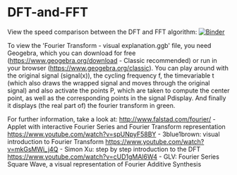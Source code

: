 # DFT-and-FFT

View the speed comparison between the DFT and FFT algorithm:
[![Binder](https://mybinder.org/badge_logo.svg)](https://mybinder.org/v2/gh/corbsmaster/DFT-and-FFT/main?urlpath=lab%2Ftree%2FCompare%20DFT%20and%20FFT.ipynb)

To view the 'Fourier Transform - visual explanation.ggb' file, you need Geogebra, which you can download for free (https://www.geogebra.org/download - Classic recommended) or run in your browser (https://www.geogebra.org/classic). You can play around with the original signal (signal(x)), the cycling frequency f, the timevariable t (which also draws the wrapped signal and moves through the original signal) and also activate the points P, which are taken to compute the center point, as well as the corresponding points in the signal Pdisplay. And finally it displays (the real part of) the fourier transform in green.

For further information, take a look at:
http://www.falstad.com/fourier/ - Applet with interactive Fourier Series and Fourier Transform representation
https://www.youtube.com/watch?v=spUNpyF58BY - 3blue1brown: visual introduction to Fourier Transform
https://www.youtube.com/watch?v=mkGsMWi_j4Q - Simon Xu: step by step introduction to the DFT
https://www.youtube.com/watch?v=cUD1gMAl6W4 - GLV: Fourier Series Square Wave, a visual representation of Fourier Additive Synthesis
